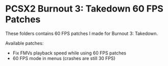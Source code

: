 # PCSX2 Burnout 3: Takedown 60 FPS Patches

These folders contains 60 FPS patches I made for Burnout 3: Takedown.

Available patches:
- Fix FMVs playback speed while using 60 FPS patches
- 60 FPS mode in menus (crashes are still 30 FPS)
